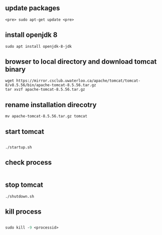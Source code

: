 

## update packages
    <pre> sudo apt-get update <pre>

## install openjdk 8

``` sudo apt install openjdk-8-jdk ```

## browser to local directory and download tomcat binary

``` cd /usr/local/
wget https://mirror.csclub.uwaterloo.ca/apache/tomcat/tomcat-8/v8.5.56/bin/apache-tomcat-8.5.56.tar.gz
tar xvzf apache-tomcat-8.5.56.tar.gz 
```

## rename installation direcotry
``` mv apache-tomcat-8.5.56.tar.gz tomcat ```

## start tomcat
``` cd /usr/local/tomcat/bin/

./startup.sh 
```

## check process 

``` ps -ef | grep tomcat
```

## stop tomcat 
``` ./shutdown.sh ```

## kill process 


``` ps -ef | grep tomcat

sudo kill -9 <processid> 
```
